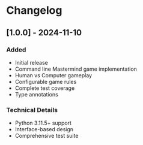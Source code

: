# Changelog

## [1.0.0] - 2024-11-10

### Added

- Initial release
- Command line Mastermind game implementation
- Human vs Computer gameplay
- Configurable game rules
- Complete test coverage
- Type annotations

### Technical Details

- Python 3.11.5+ support
- Interface-based design
- Comprehensive test suite
